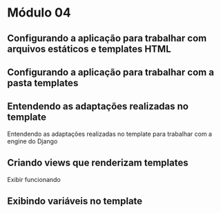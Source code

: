 # Módulo 04

## Configurando a aplicação para trabalhar com arquivos estáticos e templates HTML

## Configurando a aplicação para trabalhar com a pasta templates

## Entendendo as adaptações realizadas no template 

Entendendo as adaptações realizadas no template para trabalhar com a engine do Django

## Criando views que renderizam templates

Exibir funcionando

## Exibindo variáveis no template



